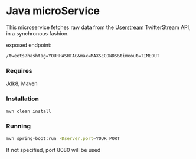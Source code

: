 
# Java microService

This microservice fetches raw data from the [Userstream]("https://userstream.twitter.com") TwitterStream API, in a synchronous fashion.

exposed endpoint: 
```
/tweets?hashtag=YOURHASHTAG&max=MAXSECONDS&timeout=TIMEOUT
```

### Requires
Jdk8, Maven

### Installation

```sh
mvn clean install

```
### Running
```sh
mvn spring-boot:run -Dserver.port=YOUR_PORT
```
If not specified, port 8080 will be used